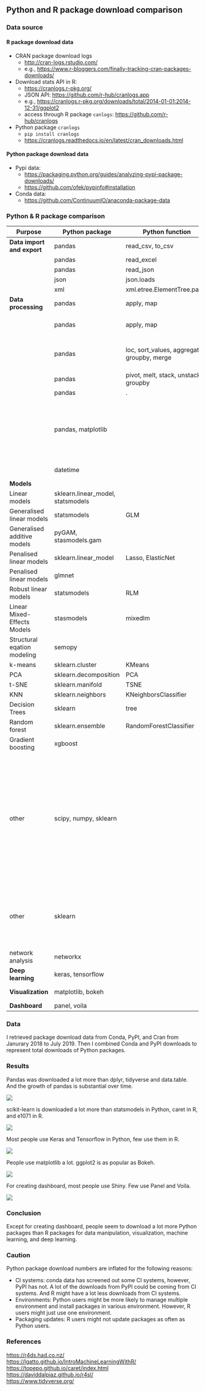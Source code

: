 Python and R package download comparison
---

### Data source
#### R package download data
- CRAN package download logs
  - http://cran-logs.rstudio.com/
  - e.g., https://www.r-bloggers.com/finally-tracking-cran-packages-downloads/
- Download stats API in R: 
  - https://cranlogs.r-pkg.org/
  - JSON API: https://github.com/r-hub/cranlogs.app
  - e.g., https://cranlogs.r-pkg.org/downloads/total/2014-01-01:2014-12-31/ggplot2
  - access through R package `canlogs`: https://github.com/r-hub/cranlogs
- Python package `cranlogs`
  - `pip install cranlogs`
  - https://cranlogs.readthedocs.io/en/latest/cran_downloads.html
#### Python package download data
- Pypi data:
    - https://packaging.python.org/guides/analyzing-pypi-package-downloads/
    - https://github.com/ofek/pypinfo#installation
- Conda data:
    - https://github.com/ContinuumIO/anaconda-package-data

### Python & R package comparison

| Purpose  | Python package  | Python function  | R package  |R function|
| -------- | -------- | -------- | -------- | -------- |
| **Data import and export** | pandas |read_csv, to_csv   | readr| read.csv, write.csv|
| |pandas | read_excel  | readxl| .xls and .xlsx|
| |pandas |  read_json | jsonlite| json|
| |json |  json.loads | jsonlite| json|
| |xml | xml.etree.ElementTree.parse  | XML| xmlparse|
|**Data processing** |pandas | apply, map| purrr| map|
||pandas | apply, map| plyr| apply functions, e.g., aaply|
| |pandas | loc, sort_values, aggregate, groupby, merge | dplyr, data.table|filter, arrange, select, mutate, summarise, groupby, join |
| |pandas | pivot, melt, stack, unstack, groupby| tidyr|gather, spead |
| |pandas | .| magrittr|%>% |
| |pandas, matplotlib | | tidyverse|a set of packages that include ggplot2, dplyr, tidyr, readr, purrr, tibble, stringr, and forcats|
|| datetime| | lubridate, hms| |
|**Models** || |||
|Linear models|sklearn.linear_model, statsmodels| |stats | lm()|
|Generalised linear models  |statsmodels| GLM|stats |glm() |
|Generalised additive models |pyGAM, stasmodels.gam||mgcv |gam() |
|Penalised linear models |sklearn.linear_model|Lasso, ElasticNet |glmnet |glmnet() |
|Penalised linear models |glmnet| |glmnet |glmnet() |
|Robust linear models |statsmodels|RLM |MASS |rlm() |
|Linear Mixed-Effects Models |stasmodels|mixedlm|lme4, lmerTest | |
|Structural eqation modeling |semopy||lavaan | |
|k-means |sklearn.cluster|KMeans |stats|kmeans |
|PCA |sklearn.decomposition|PCA |stats|prcomp |
|t-SNE|sklearn.manifold|TSNE|Rtsne|Rtsne|
|KNN|sklearn.neighbors|KNeighborsClassifier|class,FNN|KNN|
|Decision Trees |sklearn|tree |rpart |rpart() |
|Random forest |sklearn.ensemble|RandomForestClassifier |randomForest |randomForest() |
|Gradient boosting |xgboost| |xgboost| |
|other|scipy, numpy, sklearn| |e1071|collection of models (Functions for latent class analysis, short time Fourier transform, fuzzy clustering, support vector machines, shortest path computation, bagged clustering, naive Bayes classifier,...)|
|other|sklearn| |caret|caret is a set of functions that attempt to streamline the process for creating predictive models|
|network analysis|networkx| |igraph| |
|**Deep learning**|keras, tensorflow| |keras, tensorflow| |
|**Visualization** |matplotlib, bokeh| | ggplot2, graphics| |
|**Dashboard**  |panel, voila| | shiny| |

### Data
I retrieved package download data from Conda, PyPI, and Cran from Janurary 2018 to July 2019. Then I combined Conda and PyPI downloads to represent total downloads of Python packages. 

### Results 
Pandas was downloaded a lot more than dplyr, tidyverse and data.table. And the growth of pandas is substantial over time. 

![](https://github.com/sophiamyang/PythonRcomparison/blob/master/figures/pandas.png)

scikit-learn is downloaded a lot more than statsmodels in Python, caret in R, and e1071 in R.  

![](https://github.com/sophiamyang/PythonRcomparison/blob/master/figures/sklearn.png)

Most people use Keras and Tensorflow in Python, few use them in R. 

![](https://github.com/sophiamyang/PythonRcomparison/blob/master/figures/keras.png)

People use matplotlib a lot. ggplot2 is as popular as Bokeh. 

![](https://github.com/sophiamyang/PythonRcomparison/blob/master/figures/plot.png)

For creating dashboard, most people use Shiny. Few use Panel and Voila. 

![](https://github.com/sophiamyang/PythonRcomparison/blob/master/figures/dashboard.png)

### Conclusion
Except for creating dashboard, people seem to download a lot more Python packages than R packages for data manipulation, visualization, machine learning, and deep learning. 

### Caution 
Python package download numbers are inflated for the following reasons:
- CI systems: conda data has screened out some CI systems, however, PyPI has not. A lot of the downloads from PyPI could be coming from CI systems. And R might have a lot less downloads from CI systems. 
- Environments: Python users might be more likely to manage multiple environment and install packages in various environment. However, R users might just use one environment. 
- Packaging updates: R users might not update packages as often as Python users. 

### References
https://r4ds.had.co.nz/ <br />
https://lgatto.github.io/IntroMachineLearningWithR/<br />
https://topepo.github.io/caret/index.html <br />
https://daviddalpiaz.github.io/r4sl/ <br />
https://www.tidyverse.org/ <br />

